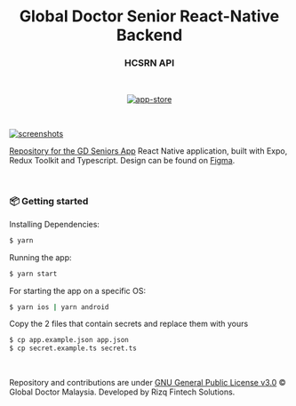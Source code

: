 <h1 align="center">Global Doctor Senior React-Native Backend</h1>
<h3 align="center">HCSRN API</h3>

<br />

<p align="center">
  <a href="https://rizq.us/v1/">
    <img alt="app-store" src="https://rizq.us/v1/img/hcsrnlogo.png" />
</p>

<br />

![screenshots](#)

Repository for the [GD Seniors App](#) React Native application, built with Expo, Redux Toolkit and Typescript.
Design can be found on [Figma](#).

<br />

### 📦 Getting started

Installing Dependencies:

```bash
$ yarn
```

Running the app:

```bash
$ yarn start
```

For starting the app on a specific OS:

```bash
$ yarn ios | yarn android
```

Copy the 2 files that contain secrets and replace them with yours

```bash
$ cp app.example.json app.json
$ cp secret.example.ts secret.ts
```

<br />

Repository and contributions are under [GNU General Public License v3.0](#)
  &copy; Global Doctor Malaysia. Developed by Rizq Fintech Solutions.
